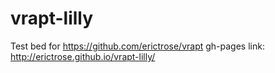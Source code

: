 # vrapt-lilly
Test bed for https://github.com/erictrose/vrapt
gh-pages link: http://erictrose.github.io/vrapt-lilly/ <br>